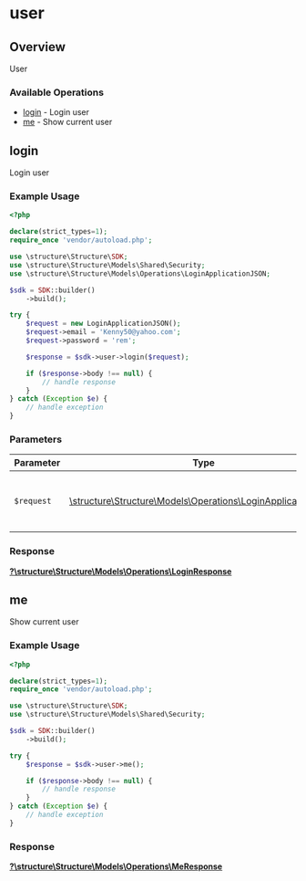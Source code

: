 # user

## Overview

User

### Available Operations

* [login](#login) - Login user
* [me](#me) - Show current user

## login

Login user

### Example Usage

```php
<?php

declare(strict_types=1);
require_once 'vendor/autoload.php';

use \structure\Structure\SDK;
use \structure\Structure\Models\Shared\Security;
use \structure\Structure\Models\Operations\LoginApplicationJSON;

$sdk = SDK::builder()
    ->build();

try {
    $request = new LoginApplicationJSON();
    $request->email = 'Kenny50@yahoo.com';
    $request->password = 'rem';

    $response = $sdk->user->login($request);

    if ($response->body !== null) {
        // handle response
    }
} catch (Exception $e) {
    // handle exception
}
```

### Parameters

| Parameter                                                                                                      | Type                                                                                                           | Required                                                                                                       | Description                                                                                                    |
| -------------------------------------------------------------------------------------------------------------- | -------------------------------------------------------------------------------------------------------------- | -------------------------------------------------------------------------------------------------------------- | -------------------------------------------------------------------------------------------------------------- |
| `$request`                                                                                                     | [\structure\Structure\Models\Operations\LoginApplicationJSON](../../models/operations/LoginApplicationJSON.md) | :heavy_check_mark:                                                                                             | The request object to use for the request.                                                                     |


### Response

**[?\structure\Structure\Models\Operations\LoginResponse](../../models/operations/LoginResponse.md)**


## me

Show current user

### Example Usage

```php
<?php

declare(strict_types=1);
require_once 'vendor/autoload.php';

use \structure\Structure\SDK;
use \structure\Structure\Models\Shared\Security;

$sdk = SDK::builder()
    ->build();

try {
    $response = $sdk->user->me();

    if ($response->body !== null) {
        // handle response
    }
} catch (Exception $e) {
    // handle exception
}
```


### Response

**[?\structure\Structure\Models\Operations\MeResponse](../../models/operations/MeResponse.md)**

